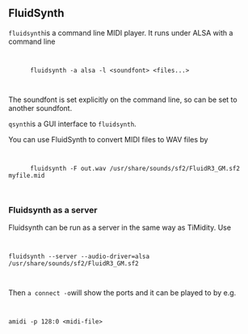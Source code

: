
##  FluidSynth 


 `fluidsynth`is a command line MIDI player.
      It runs under ALSA with a command line

```

	
	  fluidsynth -a alsa -l <soundfont> <files...>
	
      
```


The soundfont is set explicitly on the command line, so can be
      set to another soundfont.


 `qsynth`is a GUI interface to `fluidsynth`.


You can use FluidSynth to convert MIDI files to WAV files by

```

	
	  fluidsynth -F out.wav /usr/share/sounds/sf2/FluidR3_GM.sf2 myfile.mid
	
      
```

###  Fluidsynth as a server 


Fluidsynth can be run as a server in the same way as TiMidity.
      Use

```

	
fluidsynth --server --audio-driver=alsa /usr/share/sounds/sf2/FluidR3_GM.sf2
	
      
```


Then `a connect -o`will show the ports and it can
      be played to by e.g.

```

	
amidi -p 128:0 <midi-file>
	
      
```
